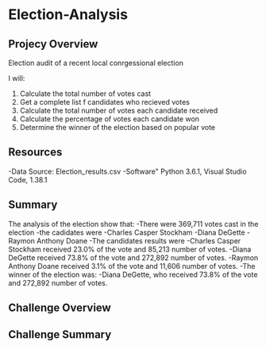 # Election-Analysis

## Projecy Overview
Election audit of a recent local conrgessional election

I will:
1. Calculate the total number of votes cast
2. Get a complete list f candidates who recieved votes
3. Calculate the total number of votes each candidate received
4. Calculate the percentage of votes each candidate won
5. Determine the winner of the election based on popular vote

## Resources
-Data Source: Election_results.csv
-Software" Python 3.6.1, Visual Studio Code, 1.38.1

## Summary 
The analysis of the election show that:
-There were 369,711 votes cast in the election
-the cadidates were
  -Charles Casper Stockham
  -Diana DeGette
  -Raymon Anthony Doane
-The candidates results were
  -Charles Casper Stockham received 23.0% of the vote and 85,213 number of votes.
  -Diana DeGette received 73.8% of the vote and 272,892 number of votes.
  -Raymon Anthony Doane received 3.1% of the vote and 11,606 number of votes.
-The winner of the election was:
  -Diana DeGette, who received 73.8% of the vote and 272,892 number of votes.

## Challenge Overview

## Challenge Summary
